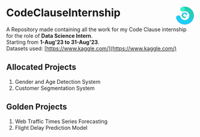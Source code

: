 # CodeClauseInternship       <img alt="LOGO" src="Main Logo.png" height=50px width=50px align="right">
A Repository made containing all the work for my Code Clause internship for the role of <b>Data Science Intern</b>.<br>
Starting from <b>1-Aug'23 to 31-Aug'23</b>.<br>
Datasets used: [https://www.kaggle.com/](https://www.kaggle.com/)


<h2>Allocated Projects</h2>
<ol>
  <li>Gender and Age Detection System</li>
  <li>Customer Segmentation System</li>
</ol>
<h2>Golden Projects</h2>
<ol>
  <li>Web Traffic Times Series Forecasting</li>
  <li>Flight Delay Prediction Model</li>
</ol>
<!-- FORM SUBMITTED-->
